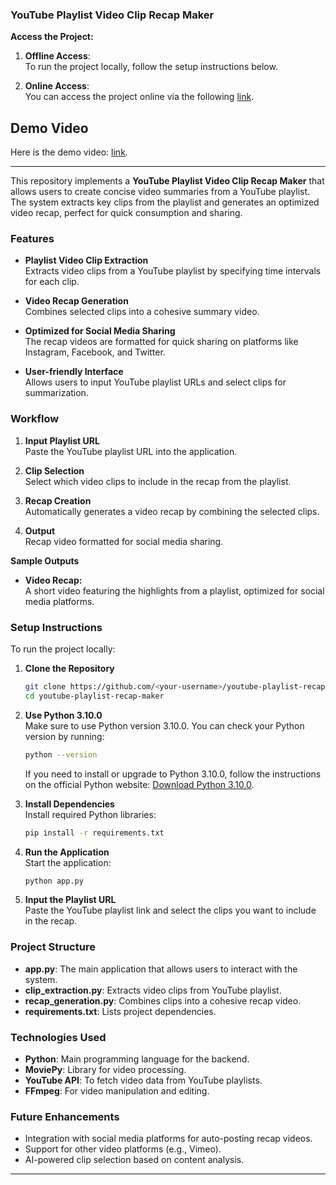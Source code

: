 ### **YouTube Playlist Video Clip Recap Maker**

**Access the Project:**

1. **Offline Access**:  
   To run the project locally, follow the setup instructions below.
   
2. **Online Access**:  
   You can access the project online via the following [link](https://youtubeplaylistclipmerger-ipszpkcedglkhzrkfnhrvb.streamlit.app/).

## Demo Video

Here is the demo video: [link](https://youtu.be/REU3zSqUGLs).

---

This repository implements a **YouTube Playlist Video Clip Recap Maker** that allows users to create concise video summaries from a YouTube playlist. The system extracts key clips from the playlist and generates an optimized video recap, perfect for quick consumption and sharing.

### Features

- **Playlist Video Clip Extraction**  
  Extracts video clips from a YouTube playlist by specifying time intervals for each clip.

- **Video Recap Generation**  
  Combines selected clips into a cohesive summary video.

- **Optimized for Social Media Sharing**  
  The recap videos are formatted for quick sharing on platforms like Instagram, Facebook, and Twitter.

- **User-friendly Interface**  
  Allows users to input YouTube playlist URLs and select clips for summarization.

### Workflow

1. **Input Playlist URL**  
   Paste the YouTube playlist URL into the application.

2. **Clip Selection**  
   Select which video clips to include in the recap from the playlist.

3. **Recap Creation**  
   Automatically generates a video recap by combining the selected clips.

4. **Output**  
   Recap video formatted for social media sharing.

**Sample Outputs**

- **Video Recap:**  
  A short video featuring the highlights from a playlist, optimized for social media platforms.

### Setup Instructions

To run the project locally:

1. **Clone the Repository**

   ```bash
   git clone https://github.com/<your-username>/youtube-playlist-recap-maker.git  
   cd youtube-playlist-recap-maker  
   ```

2. **Use Python 3.10.0**  
   Make sure to use Python version 3.10.0. You can check your Python version by running:

   ```bash
   python --version  
   ```

   If you need to install or upgrade to Python 3.10.0, follow the instructions on the official Python website: [Download Python 3.10.0](https://www.python.org/downloads/release/python-3100/).

3. **Install Dependencies**  
   Install required Python libraries:

   ```bash
   pip install -r requirements.txt  
   ```

4. **Run the Application**  
   Start the application:

   ```bash
   python app.py  
   ```

5. **Input the Playlist URL**  
   Paste the YouTube playlist link and select the clips you want to include in the recap.

### Project Structure

- **app.py**: The main application that allows users to interact with the system.
- **clip_extraction.py**: Extracts video clips from YouTube playlist.
- **recap_generation.py**: Combines clips into a cohesive recap video.
- **requirements.txt**: Lists project dependencies.

### Technologies Used

- **Python**: Main programming language for the backend.
- **MoviePy**: Library for video processing.
- **YouTube API**: To fetch video data from YouTube playlists.
- **FFmpeg**: For video manipulation and editing.

### Future Enhancements

- Integration with social media platforms for auto-posting recap videos.
- Support for other video platforms (e.g., Vimeo).
- AI-powered clip selection based on content analysis.

---
